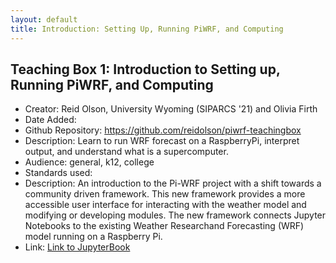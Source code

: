```yaml
---
layout: default
title: Introduction: Setting Up, Running PiWRF, and Computing
---
```


## Teaching Box 1: Introduction to Setting up, Running PiWRF, and Computing

* Creator: Reid Olson, University Wyoming (SIPARCS '21) and Olivia Firth
* Date Added:
* Github Repository: https://github.com/reidolson/piwrf-teachingbox
* Description: Learn to run WRF forecast on a RaspberryPi, interpret output, and understand what is a supercomputer.
* Audience: general, k12, college
* Standards used:
* Description:
An introduction to the Pi-WRF project with a shift towards a community driven framework. This new framework provides a more accessible user interface for interacting with the weather model and modifying or developing modules. The new framework connects Jupyter Notebooks to the existing Weather Researchand Forecasting (WRF) model running on a Raspberry Pi.
* Link: [Link to JupyterBook](https://reidolson.github.io/piwrf-teachingbox/intro.html)
